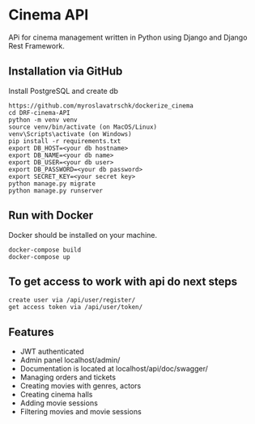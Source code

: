 # Cinema API

APi for cinema management written in Python using Django and Django Rest Framework.

## Installation via GitHub

Install PostgreSQL and create db

```
https://github.com/myroslavatrschk/dockerize_cinema
cd DRF-cinema-API
python -m venv venv
source venv/bin/activate (on MacOS/Linux)
venv\Scripts\activate (on Windows)
pip install -r requirements.txt
export DB_HOST=<your db hostname>
export DB_NAME=<your db name>
export DB_USER=<your db user>
export DB_PASSWORD=<your db password>
export SECRET_KEY=<your secret key>
python manage.py migrate
python manage.py runserver
```

## Run with Docker

Docker should be installed on your machine.

```
docker-compose build
docker-compose up
```

## To get access to work with api do next steps

```
create user via /api/user/register/
get access token via /api/user/token/
```

## Features

* JWT authenticated
* Admin panel localhost/admin/
* Documentation is located at localhost/api/doc/swagger/
* Managing orders and tickets
* Creating movies with genres, actors
* Creating cinema halls
* Adding movie sessions
* Filtering movies and movie sessions

